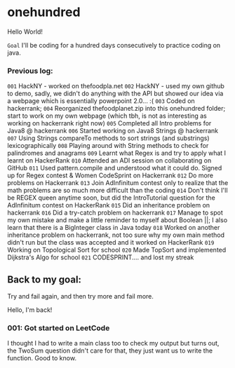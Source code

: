 # onehundred

Hello World!

`Goal` I'll be coding for a hundred days consecutively to practice coding on java. 

### Previous log: 
`001` HackNY - worked on thefoodpla.net
`002` HackNY - used my own github to demo, sadly, we didn't do anything with the API but showed our idea via a webpage which is essentially powerpoint 2.0... :(
`003` Coded on hackerrank;
`004` Reorganized thefoodplanet.zip into this onehundred folder; start to work on my own webpage (which tbh, is not as interesting as working on hackerrank right now)
`005` Completed all Intro problems for Java8 @ hackerrank
`006` Started working on Java8 Strings @ hackerrank
`007` Using Strings compareTo methods to sort strings (and substrings) lexicographically
`008` Playing around with String methods to check for palindromes and anagrams
`009` Learnt what Regex is and try to apply what I learnt on HackerRank
`010` Attended an ADI session on collaborating on GitHub
`011` Used pattern.compile and understood what it could do. Signed up for Regex contest & Women CodeSprint on Hackerrank
`012` Do more problems on Hackerrank
`013` Join AdInfinitum contest only to realize that the math problems are so much more difficult than the coding
`014` Don't think I'll be REGEX queen anytime soon, but did the IntroTutorial question for the AdInfinitum contest on HackerRank
`015` Did an inheritance problem on hackerrank
`016` Did a try-catch problem on hackerrank
`017`  Manage to spot my own mistake and make a little reminder to myself about Boolean ||; I also learn that there is a BigInteger class in Java today
`018` Worked on another inheritance problem on hackerrank, not too sure why my own main method didn't run but the class was accepted and it worked on HackerRank
`019` Working on Topological Sort for school
`020` Made TopSort and implemented Dijkstra's Algo for school
`021` CODESPRINT.... and lost my streak

## Back to my goal:

Try and fail again, and then try more and fail more.

Hello, I'm back!

### 001: Got started on LeetCode

I thought I had to write a main class too to check my output but turns out, the TwoSum question didn't care for that, they just want us to write the function. Good to know. 
